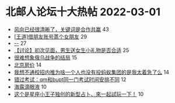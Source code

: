 # 北邮人论坛十大热帖 2022-03-01

- [风向已经很清晰了，关键词是合作共赢](https://bbs.byr.cn/article/Picture/3313101) 43
- [[王道]借朋友账号蒸个女朋友](https://bbs.byr.cn/article/Friends/2017596) 29
- [--](https://bbs.byr.cn/article/WorkLife/1182273) 27
- [【讨论】初次见面，男生送女生小礼物是否合适](https://bbs.byr.cn/article/Feeling/3185182) 25
- [很难想象俄乌战争的结局](https://bbs.byr.cn/article/Talking/6331278) 15
- [北京房价](https://bbs.byr.cn/article/Entrepreneurship/28107) 14
- [我想不通校招内推为啥一个人也没有投蚂蚁集团的是我太着急了么](https://bbs.byr.cn/article/Job/2158021) 14
- [错过考试：qm和bupt同一门考试时间安排不同](https://bbs.byr.cn/article/GoAbroad/383291) 12
- [海露滴眼液](https://bbs.byr.cn/article/Health/227450) 10
- [这个是星座小王子独创的新型占卜、來一起試玩一下！](https://bbs.byr.cn/article/Constellations/465260) 10



